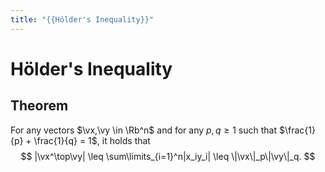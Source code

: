 ```yaml
---
title: "{{Hölder's Inequality}}"
---
```

# Hölder's Inequality
## Theorem
For any vectors $\vx,\vy \in \Rb^n$ and for any $p,q \geq 1$ such that $\frac{1}{p} + \frac{1}{q} = 1$, it holds that
$$
|\vx^\top\vy| \leq \sum\limits_{i=1}^n|x_iy_i| \leq \|\vx\|_p\|\vy\|_q.
$$
